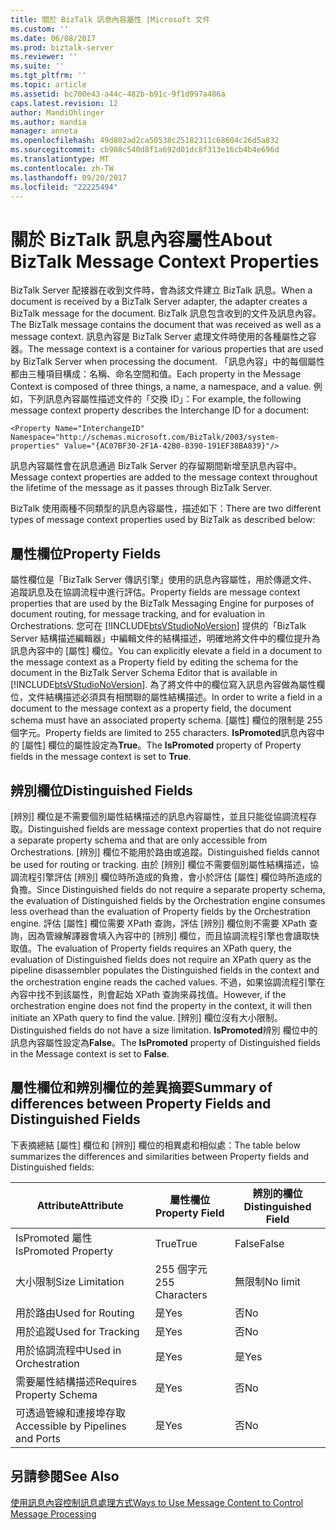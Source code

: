 ```yaml
---
title: 關於 BizTalk 訊息內容屬性 |Microsoft 文件
ms.custom: ''
ms.date: 06/08/2017
ms.prod: biztalk-server
ms.reviewer: ''
ms.suite: ''
ms.tgt_pltfrm: ''
ms.topic: article
ms.assetid: bc700e43-a44c-482b-b91c-9f1d997a486a
caps.latest.revision: 12
author: MandiOhlinger
ms.author: mandia
manager: anneta
ms.openlocfilehash: 49d802ad2ca50538c25182311c68604c26d5a832
ms.sourcegitcommit: cb908c540d8f1a692d01dc8f313e16cb4b4e696d
ms.translationtype: MT
ms.contentlocale: zh-TW
ms.lasthandoff: 09/20/2017
ms.locfileid: "22225494"
---
```

# <a name="about-biztalk-message-context-properties"></a><span data-ttu-id="31c5a-102">關於 BizTalk 訊息內容屬性</span><span class="sxs-lookup"><span data-stu-id="31c5a-102">About BizTalk Message Context Properties</span></span>
<span data-ttu-id="31c5a-103">BizTalk Server 配接器在收到文件時，會為該文件建立 BizTalk 訊息。</span><span class="sxs-lookup"><span data-stu-id="31c5a-103">When a document is received by a BizTalk Server adapter, the adapter creates a BizTalk message for the document.</span></span> <span data-ttu-id="31c5a-104">BizTalk 訊息包含收到的文件及訊息內容。</span><span class="sxs-lookup"><span data-stu-id="31c5a-104">The BizTalk message contains the document that was received as well as a message context.</span></span> <span data-ttu-id="31c5a-105">訊息內容是 BizTalk Server 處理文件時使用的各種屬性之容器。</span><span class="sxs-lookup"><span data-stu-id="31c5a-105">The message context is a container for various properties that are used by BizTalk Server when processing the document.</span></span> <span data-ttu-id="31c5a-106">「訊息內容」中的每個屬性都由三種項目構成：名稱、命名空間和值。</span><span class="sxs-lookup"><span data-stu-id="31c5a-106">Each property in the Message Context is composed of three things, a name, a namespace, and a value.</span></span> <span data-ttu-id="31c5a-107">例如，下列訊息內容屬性描述文件的「交換 ID」：</span><span class="sxs-lookup"><span data-stu-id="31c5a-107">For example, the following message context property describes the Interchange ID for a document:</span></span>  
  
```  
<Property Name="InterchangeID" Namespace="http://schemas.microsoft.com/BizTalk/2003/system-properties" Value="{AC07BF30-2F1A-42B0-8390-191EF38BA839}"/>  
```  
  
 <span data-ttu-id="31c5a-108">訊息內容屬性會在訊息通過 BizTalk Server 的存留期間新增至訊息內容中。</span><span class="sxs-lookup"><span data-stu-id="31c5a-108">Message context properties are added to the message context throughout the lifetime of the message as it passes through BizTalk Server.</span></span>  
  
 <span data-ttu-id="31c5a-109">BizTalk 使用兩種不同類型的訊息內容屬性，描述如下：</span><span class="sxs-lookup"><span data-stu-id="31c5a-109">There are two different types of message context properties used by BizTalk as described below:</span></span>  
  
## <a name="property-fields"></a><span data-ttu-id="31c5a-110">屬性欄位</span><span class="sxs-lookup"><span data-stu-id="31c5a-110">Property Fields</span></span>  
 <span data-ttu-id="31c5a-111">屬性欄位是「BizTalk Server 傳訊引擎」使用的訊息內容屬性，用於傳遞文件、追蹤訊息及在協調流程中進行評估。</span><span class="sxs-lookup"><span data-stu-id="31c5a-111">Property fields are message context properties that are used by the BizTalk Messaging Engine for purposes of document routing, for message tracking, and for evaluation in Orchestrations.</span></span> <span data-ttu-id="31c5a-112">您可在 [!INCLUDE[btsVStudioNoVersion](../includes/btsvstudionoversion-md.md)] 提供的「BizTalk Server 結構描述編輯器」中編輯文件的結構描述，明確地將文件中的欄位提升為訊息內容中的 [屬性] 欄位。</span><span class="sxs-lookup"><span data-stu-id="31c5a-112">You can explicitly elevate a field in a document to the message context as a Property field by editing the schema for the document in the BizTalk Server Schema Editor that is available in [!INCLUDE[btsVStudioNoVersion](../includes/btsvstudionoversion-md.md)].</span></span> <span data-ttu-id="31c5a-113">為了將文件中的欄位寫入訊息內容做為屬性欄位，文件結構描述必須具有相關聯的屬性結構描述。</span><span class="sxs-lookup"><span data-stu-id="31c5a-113">In order to write a field in a document to the message context as a property field, the document schema must have an associated property schema.</span></span> <span data-ttu-id="31c5a-114">[屬性] 欄位的限制是 255 個字元。</span><span class="sxs-lookup"><span data-stu-id="31c5a-114">Property fields are limited to 255 characters.</span></span> <span data-ttu-id="31c5a-115">**IsPromoted**訊息內容中的 [屬性] 欄位的屬性設定為**True**。</span><span class="sxs-lookup"><span data-stu-id="31c5a-115">The **IsPromoted** property of Property fields in the message context is set to **True**.</span></span>  
  
## <a name="distinguished-fields"></a><span data-ttu-id="31c5a-116">辨別欄位</span><span class="sxs-lookup"><span data-stu-id="31c5a-116">Distinguished Fields</span></span>  
 <span data-ttu-id="31c5a-117">[辨別] 欄位是不需要個別屬性結構描述的訊息內容屬性，並且只能從協調流程存取。</span><span class="sxs-lookup"><span data-stu-id="31c5a-117">Distinguished fields are message context properties that do not require a separate property schema and that are only accessible from Orchestrations.</span></span> <span data-ttu-id="31c5a-118">[辨別] 欄位不能用於路由或追蹤。</span><span class="sxs-lookup"><span data-stu-id="31c5a-118">Distinguished fields cannot be used for routing or tracking.</span></span> <span data-ttu-id="31c5a-119">由於 [辨別] 欄位不需要個別屬性結構描述，協調流程引擎評估 [辨別] 欄位時所造成的負擔，會小於評估 [屬性] 欄位時所造成的負擔。</span><span class="sxs-lookup"><span data-stu-id="31c5a-119">Since Distinguished fields do not require a separate property schema, the evaluation of Distinguished fields by the Orchestration engine consumes less overhead than the evaluation of Property fields by the Orchestration engine.</span></span> <span data-ttu-id="31c5a-120">評估 [屬性] 欄位需要 XPath 查詢，評估 [辨別] 欄位則不需要 XPath 查詢，因為管線解譯器會填入內容中的 [辨別] 欄位，而且協調流程引擎也會讀取快取值。</span><span class="sxs-lookup"><span data-stu-id="31c5a-120">The evaluation of Property fields requires an XPath query, the evaluation of Distinguished fields does not require an XPath query as the pipeline disassembler populates the Distinguished fields in the context and the orchestration engine reads the cached values.</span></span> <span data-ttu-id="31c5a-121">不過，如果協調流程引擎在內容中找不到該屬性，則會起始 XPath 查詢來尋找值。</span><span class="sxs-lookup"><span data-stu-id="31c5a-121">However, if the orchestration engine does not find the property in the context, it will then initiate an XPath query to find the value.</span></span> <span data-ttu-id="31c5a-122">[辨別] 欄位沒有大小限制。</span><span class="sxs-lookup"><span data-stu-id="31c5a-122">Distinguished fields do not have a size limitation.</span></span> <span data-ttu-id="31c5a-123">**IsPromoted**辨別 欄位中的訊息內容屬性設定為**False**。</span><span class="sxs-lookup"><span data-stu-id="31c5a-123">The **IsPromoted** property of Distinguished fields in the Message context is set to **False**.</span></span>  
  
## <a name="summary-of-differences-between-property-fields-and-distinguished-fields"></a><span data-ttu-id="31c5a-124">屬性欄位和辨別欄位的差異摘要</span><span class="sxs-lookup"><span data-stu-id="31c5a-124">Summary of differences between Property Fields and Distinguished Fields</span></span>  
 <span data-ttu-id="31c5a-125">下表摘總結 [屬性] 欄位和 [辨別] 欄位的相異處和相似處：</span><span class="sxs-lookup"><span data-stu-id="31c5a-125">The table below summarizes the differences and similarities between Property fields and Distinguished fields:</span></span>  
  
|<span data-ttu-id="31c5a-126">**Attribute**</span><span class="sxs-lookup"><span data-stu-id="31c5a-126">**Attribute**</span></span>|<span data-ttu-id="31c5a-127">**屬性欄位**</span><span class="sxs-lookup"><span data-stu-id="31c5a-127">**Property Field**</span></span>|<span data-ttu-id="31c5a-128">**辨別的欄位**</span><span class="sxs-lookup"><span data-stu-id="31c5a-128">**Distinguished Field**</span></span>|  
|-------------------|------------------------|-----------------------------|  
|<span data-ttu-id="31c5a-129">IsPromoted 屬性</span><span class="sxs-lookup"><span data-stu-id="31c5a-129">IsPromoted Property</span></span>|<span data-ttu-id="31c5a-130">True</span><span class="sxs-lookup"><span data-stu-id="31c5a-130">True</span></span>|<span data-ttu-id="31c5a-131">False</span><span class="sxs-lookup"><span data-stu-id="31c5a-131">False</span></span>|  
|<span data-ttu-id="31c5a-132">大小限制</span><span class="sxs-lookup"><span data-stu-id="31c5a-132">Size Limitation</span></span>|<span data-ttu-id="31c5a-133">255 個字元</span><span class="sxs-lookup"><span data-stu-id="31c5a-133">255 Characters</span></span>|<span data-ttu-id="31c5a-134">無限制</span><span class="sxs-lookup"><span data-stu-id="31c5a-134">No limit</span></span>|  
|<span data-ttu-id="31c5a-135">用於路由</span><span class="sxs-lookup"><span data-stu-id="31c5a-135">Used for Routing</span></span>|<span data-ttu-id="31c5a-136">是</span><span class="sxs-lookup"><span data-stu-id="31c5a-136">Yes</span></span>|<span data-ttu-id="31c5a-137">否</span><span class="sxs-lookup"><span data-stu-id="31c5a-137">No</span></span>|  
|<span data-ttu-id="31c5a-138">用於追蹤</span><span class="sxs-lookup"><span data-stu-id="31c5a-138">Used for Tracking</span></span>|<span data-ttu-id="31c5a-139">是</span><span class="sxs-lookup"><span data-stu-id="31c5a-139">Yes</span></span>|<span data-ttu-id="31c5a-140">否</span><span class="sxs-lookup"><span data-stu-id="31c5a-140">No</span></span>|  
|<span data-ttu-id="31c5a-141">用於協調流程中</span><span class="sxs-lookup"><span data-stu-id="31c5a-141">Used in Orchestration</span></span>|<span data-ttu-id="31c5a-142">是</span><span class="sxs-lookup"><span data-stu-id="31c5a-142">Yes</span></span>|<span data-ttu-id="31c5a-143">是</span><span class="sxs-lookup"><span data-stu-id="31c5a-143">Yes</span></span>|  
|<span data-ttu-id="31c5a-144">需要屬性結構描述</span><span class="sxs-lookup"><span data-stu-id="31c5a-144">Requires Property Schema</span></span>|<span data-ttu-id="31c5a-145">是</span><span class="sxs-lookup"><span data-stu-id="31c5a-145">Yes</span></span>|<span data-ttu-id="31c5a-146">否</span><span class="sxs-lookup"><span data-stu-id="31c5a-146">No</span></span>|  
|<span data-ttu-id="31c5a-147">可透過管線和連接埠存取</span><span class="sxs-lookup"><span data-stu-id="31c5a-147">Accessible by Pipelines and Ports</span></span>|<span data-ttu-id="31c5a-148">是</span><span class="sxs-lookup"><span data-stu-id="31c5a-148">Yes</span></span>|<span data-ttu-id="31c5a-149">否</span><span class="sxs-lookup"><span data-stu-id="31c5a-149">No</span></span>|  
  
## <a name="see-also"></a><span data-ttu-id="31c5a-150">另請參閱</span><span class="sxs-lookup"><span data-stu-id="31c5a-150">See Also</span></span>  
 [<span data-ttu-id="31c5a-151">使用訊息內容控制訊息處理方式</span><span class="sxs-lookup"><span data-stu-id="31c5a-151">Ways to Use Message Content to Control Message Processing</span></span>](../core/ways-to-use-message-content-to-control-message-processing.md)